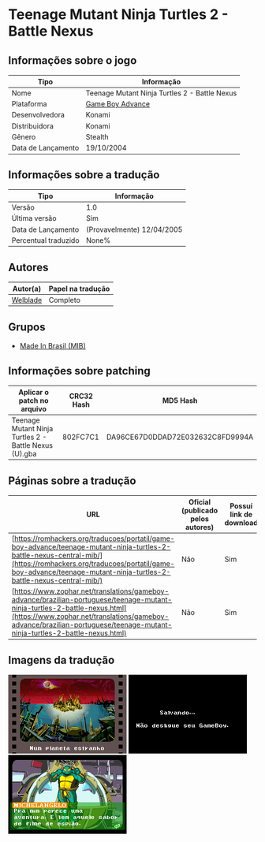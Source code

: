 # Teenage Mutant Ninja Turtles 2 - Battle Nexus

## Informações sobre o jogo

| Tipo | Informação |
| ----------- | ----------- |
| Nome | Teenage Mutant Ninja Turtles 2 \- Battle Nexus |
| Plataforma | [Game Boy Advance](../) |
| Desenvolvedora | Konami |
| Distribuidora | Konami |
| Gênero | Stealth |
| Data de Lançamento | 19/10/2004 |

## Informações sobre a tradução

| Tipo | Informação |
| ----------- | ----------- |
| Versão | 1\.0 |
| Última versão | Sim |
| Data de Lançamento | (Provavelmente) 12/04/2005 |
| Percentual traduzido | None% |

## Autores

| Autor(a) | Papel na tradução |
| ----------- | ----------- |
| [Welblade](../../../autores/welblade/) | Completo |

## Grupos

* [Made In Brasil \(MIB\)](../../../grupos/made-in-brasil-mib/)

## Informações sobre patching

| Aplicar o patch no arquivo | CRC32 Hash | MD5 Hash |
| ----------- | ----------- | ----------- |
| Teenage Mutant Ninja Turtles 2 \- Battle Nexus \(U\)\.gba | 802FC7C1 | DA96CE67D0DDAD72E032632C8FD9994A |

## Páginas sobre a tradução

| URL | Oficial (publicado pelos autores) | Possuí link de download |
| ----------- | ----------- | ----------- |
| [https://romhackers.org/traducoes/portatil/game-boy-advance/teenage-mutant-ninja-turtles-2-battle-nexus-central-mib/](https://romhackers.org/traducoes/portatil/game-boy-advance/teenage-mutant-ninja-turtles-2-battle-nexus-central-mib/) | Não | Sim |
| [https://www.zophar.net/translations/gameboy-advance/brazilian-portuguese/teenage-mutant-ninja-turtles-2-battle-nexus.html](https://www.zophar.net/translations/gameboy-advance/brazilian-portuguese/teenage-mutant-ninja-turtles-2-battle-nexus.html) | Não | Sim |

## Imagens da tradução

![Imagem de exemplo da tradução 1](1.png)
![Imagem de exemplo da tradução 2](2.png)
![Imagem de exemplo da tradução 3](3.png)